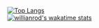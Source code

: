 [![Top Langs](https://github-readme-stats.vercel.app/api/top-langs/?username=dominoesbase&layout=compact)](https://github.com/anuraghazra/github-readme-stats)
</br>
[![willianrod's wakatime stats](https://github-readme-stats.vercel.app/api/wakatime?username=dominoesbase)](https://github.com/anuraghazra/github-readme-stats)



